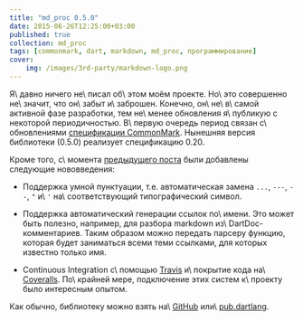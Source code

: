 ```yaml
---
title: "md_proc 0.5.0"
date: 2015-06-26T12:25:00+03:00
published: true
collection: md_proc
tags: [commonmark, dart, markdown, md_proc, программирование]
cover:
    img: /images/3rd-party/markdown-logo.png
---
```


Я\ давно ничего не\ писал об\ этом моём проекте. Но\ это совершенно не\ значит, что он\ забыт и\ заброшен. Конечно,
он\ не\ в\ самой активной фазе разработки, тем не\ менее обновления я\ публикую с некоторой периодичностью.
В\ первую очередь период связан с\ обновлениями [спецификации CommonMark][spec]. Нынешняя версия библиотеки (0.5.0)
реализует спецификацию 0.20.

Кроме того, с\ момента [предыдущего поста][0.2.3] были добавлены следующие нововведения:

*   Поддержка умной пунктуации, т.е. автоматическая замена `...`, `---`, `--`, `"` и\ `'` на\ соответствующий
    типографический символ.

*   Поддержка автоматический генерации ссылок по\ имени. Это может быть полезно, например, для разбора markdown
    из\ DartDoc-комментариев. Таким образом можно передать парсеру функцию, которая будет заниматься всеми теми
    ссылками, для которых известно только имя.

*   Continuous Integration с\ помощью [Travis][travis] и\ покрытие кода на\ [Coveralls][coveralls]. По\ крайней мере,
    подключение этих систем к\ проекту было интересным опытом.

Как обычно, библиотеку можно взять на\ [GitHub][github] или\ [pub.dartlang][pub].

[0.2.3]: /post/md_proc-0.2.3/
[github]: https://github.com/dikmax/md_proc
[pub]: https://pub.dartlang.org/packages/md_proc
[spec]: http://spec.commonmark.org/0.20/
[travis]: https://travis-ci.org/dikmax/md_proc
[coveralls]: https://coveralls.io/r/dikmax/md_proc?branch=master
